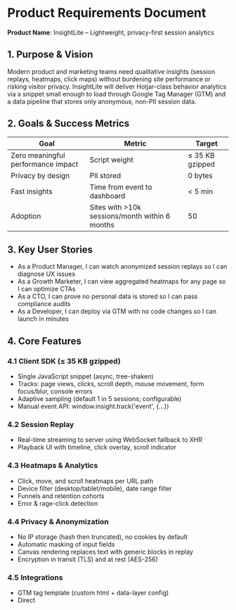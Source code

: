 # Product Requirements Document
**Product Name**: InsightLite – Lightweight, privacy-first session analytics

## 1. Purpose & Vision
Modern product and marketing teams need qualitative insights (session replays, heatmaps, click maps) without burdening site performance or risking visitor privacy. InsightLite will deliver Hotjar-class behavior analytics via a snippet small enough to load through Google Tag Manager (GTM) and a data pipeline that stores only anonymous, non-PII session data.

## 2. Goals & Success Metrics
| Goal | Metric | Target |
|------|--------|--------|
| Zero meaningful performance impact | Script weight | ≤ 35 KB gzipped |
| Privacy by design | PII stored | 0 bytes |
| Fast insights | Time from event to dashboard | < 5 min |
| Adoption | Sites with >10k sessions/month within 6 months | 50 |

## 3. Key User Stories
- As a Product Manager, I can watch anonymized session replays so I can diagnose UX issues
- As a Growth Marketer, I can view aggregated heatmaps for any page so I can optimize CTAs  
- As a CTO, I can prove no personal data is stored so I can pass compliance audits
- As a Developer, I can deploy via GTM with no code changes so I can launch in minutes

## 4. Core Features

### 4.1 Client SDK (≤ 35 KB gzipped)
- Single JavaScript snippet (async, tree-shaken)
- Tracks: page views, clicks, scroll depth, mouse movement, form focus/blur, console errors
- Adaptive sampling (default 1 in 5 sessions; configurable)
- Manual event API: window.insight.track('event', {...})

### 4.2 Session Replay
- Real-time streaming to server using WebSocket fallback to XHR
- Playback UI with timeline, click overlay, scroll indicator

### 4.3 Heatmaps & Analytics
- Click, move, and scroll heatmaps per URL path
- Device filter (desktop/tablet/mobile), date range filter
- Funnels and retention cohorts
- Error & rage-click detection

### 4.4 Privacy & Anonymization
- No IP storage (hash then truncated), no cookies by default
- Automatic masking of input fields
- Canvas rendering replaces text with generic blocks in replay
- Encryption in transit (TLS) and at rest (AES-256)

### 4.5 Integrations
- GTM tag template (custom html + data-layer config)
- Direct <script> embed for non-GTM users
- SPA compatibility via history API hook
- Webhooks & REST API for exporting aggregates

## 5. Technical Architecture
- **Client SDK**: Tiny ES module, event buffer, gzip + binary encoding
- **Edge Ingest**: Cloudflare Workers to accept events
- **Stream Pipeline**: Kafka/Kinesis -> anonymization processor -> S3 + ClickHouse
- **API & Auth**: GraphQL + JWT; rate-limited
- **Dashboard**: React + Tailwind, server-side rendered

## 6. Performance Requirements
- Initial payload ≤ 35 KB gzipped
- < 50 ms blocking time, < 2% CPU on average client device
- Runtime memory ≤ 2 MB
- 99.9% monthly uptime
- Auto-scale to 100k events/sec

## 7. Compliance
- GDPR, CCPA, LGPD compliant
- No PII stored (0 bytes)
- Data residency option (US/EU)
- ISO 27001 SOC2 alignment

## 8. Data Model
bash# Save your PRD as the requirements file
cat > InsightLite-PRD.md << 'EOF'
# Product Requirements Document
**Product Name**: InsightLite – Lightweight, privacy-first session analytics

## 1. Purpose & Vision
Modern product and marketing teams need qualitative insights (session replays, heatmaps, click maps) without burdening site performance or risking visitor privacy. InsightLite will deliver Hotjar-class behavior analytics via a snippet small enough to load through Google Tag Manager (GTM) and a data pipeline that stores only anonymous, non-PII session data.

## 2. Goals & Success Metrics
| Goal | Metric | Target |
|------|--------|--------|
| Zero meaningful performance impact | Script weight | ≤ 35 KB gzipped |
| Privacy by design | PII stored | 0 bytes |
| Fast insights | Time from event to dashboard | < 5 min |
| Adoption | Sites with >10k sessions/month within 6 months | 50 |

## 3. Key User Stories
- As a Product Manager, I can watch anonymized session replays so I can diagnose UX issues
- As a Growth Marketer, I can view aggregated heatmaps for any page so I can optimize CTAs  
- As a CTO, I can prove no personal data is stored so I can pass compliance audits
- As a Developer, I can deploy via GTM with no code changes so I can launch in minutes

## 4. Core Features

### 4.1 Client SDK (≤ 35 KB gzipped)
- Single JavaScript snippet (async, tree-shaken)
- Tracks: page views, clicks, scroll depth, mouse movement, form focus/blur, console errors
- Adaptive sampling (default 1 in 5 sessions; configurable)
- Manual event API: window.insight.track('event', {...})

### 4.2 Session Replay
- Real-time streaming to server using WebSocket fallback to XHR
- Playback UI with timeline, click overlay, scroll indicator

### 4.3 Heatmaps & Analytics
- Click, move, and scroll heatmaps per URL path
- Device filter (desktop/tablet/mobile), date range filter
- Funnels and retention cohorts
- Error & rage-click detection

### 4.4 Privacy & Anonymization
- No IP storage (hash then truncated), no cookies by default
- Automatic masking of input fields
- Canvas rendering replaces text with generic blocks in replay
- Encryption in transit (TLS) and at rest (AES-256)

### 4.5 Integrations
- GTM tag template (custom html + data-layer config)
- Direct <script> embed for non-GTM users
- SPA compatibility via history API hook
- Webhooks & REST API for exporting aggregates

## 5. Technical Architecture
- **Client SDK**: Tiny ES module, event buffer, gzip + binary encoding
- **Edge Ingest**: Cloudflare Workers to accept events
- **Stream Pipeline**: Kafka/Kinesis -> anonymization processor -> S3 + ClickHouse
- **API & Auth**: GraphQL + JWT; rate-limited
- **Dashboard**: React + Tailwind, server-side rendered

## 6. Performance Requirements
- Initial payload ≤ 35 KB gzipped
- < 50 ms blocking time, < 2% CPU on average client device
- Runtime memory ≤ 2 MB
- 99.9% monthly uptime
- Auto-scale to 100k events/sec

## 7. Compliance
- GDPR, CCPA, LGPD compliant
- No PII stored (0 bytes)
- Data residency option (US/EU)
- ISO 27001 SOC2 alignment

## 8. Data Model
session_id  STRING  (UUID v4, no linkage to user ID)
site_id     STRING
ts          TIMESTAMP
event_type  ENUM('page','click','input','scroll','error', ...)
event_blob  JSONB (compressed payload)
bash# Save your PRD as the requirements file
cat > InsightLite-PRD.md << 'EOF'
# Product Requirements Document
**Product Name**: InsightLite – Lightweight, privacy-first session analytics

## 1. Purpose & Vision
Modern product and marketing teams need qualitative insights (session replays, heatmaps, click maps) without burdening site performance or risking visitor privacy. InsightLite will deliver Hotjar-class behavior analytics via a snippet small enough to load through Google Tag Manager (GTM) and a data pipeline that stores only anonymous, non-PII session data.

## 2. Goals & Success Metrics
| Goal | Metric | Target |
|------|--------|--------|
| Zero meaningful performance impact | Script weight | ≤ 35 KB gzipped |
| Privacy by design | PII stored | 0 bytes |
| Fast insights | Time from event to dashboard | < 5 min |
| Adoption | Sites with >10k sessions/month within 6 months | 50 |

## 3. Key User Stories
- As a Product Manager, I can watch anonymized session replays so I can diagnose UX issues
- As a Growth Marketer, I can view aggregated heatmaps for any page so I can optimize CTAs  
- As a CTO, I can prove no personal data is stored so I can pass compliance audits
- As a Developer, I can deploy via GTM with no code changes so I can launch in minutes

## 4. Core Features

### 4.1 Client SDK (≤ 35 KB gzipped)
- Single JavaScript snippet (async, tree-shaken)
- Tracks: page views, clicks, scroll depth, mouse movement, form focus/blur, console errors
- Adaptive sampling (default 1 in 5 sessions; configurable)
- Manual event API: window.insight.track('event', {...})

### 4.2 Session Replay
- Real-time streaming to server using WebSocket fallback to XHR
- Playback UI with timeline, click overlay, scroll indicator

### 4.3 Heatmaps & Analytics
- Click, move, and scroll heatmaps per URL path
- Device filter (desktop/tablet/mobile), date range filter
- Funnels and retention cohorts
- Error & rage-click detection

### 4.4 Privacy & Anonymization
- No IP storage (hash then truncated), no cookies by default
- Automatic masking of input fields
- Canvas rendering replaces text with generic blocks in replay
- Encryption in transit (TLS) and at rest (AES-256)

### 4.5 Integrations
- GTM tag template (custom html + data-layer config)
- Direct <script> embed for non-GTM users
- SPA compatibility via history API hook
- Webhooks & REST API for exporting aggregates

## 5. Technical Architecture
- **Client SDK**: Tiny ES module, event buffer, gzip + binary encoding
- **Edge Ingest**: Cloudflare Workers to accept events
- **Stream Pipeline**: Kafka/Kinesis -> anonymization processor -> S3 + ClickHouse
- **API & Auth**: GraphQL + JWT; rate-limited
- **Dashboard**: React + Tailwind, server-side rendered

## 6. Performance Requirements
- Initial payload ≤ 35 KB gzipped
- < 50 ms blocking time, < 2% CPU on average client device
- Runtime memory ≤ 2 MB
- 99.9% monthly uptime
- Auto-scale to 100k events/sec

## 7. Compliance
- GDPR, CCPA, LGPD compliant
- No PII stored (0 bytes)
- Data residency option (US/EU)
- ISO 27001 SOC2 alignment

## 8. Data Model
session_id  STRING  (UUID v4, no linkage to user ID)
site_id     STRING
ts          TIMESTAMP
event_type  ENUM('page','click','input','scroll','error', ...)
event_blob  JSONB (compressed payload)

## 9. Acceptance Criteria
- Script verified by WebPageTest shows < 50 ms CPU blocking and ≤ 35 KB transfer
- GDPR DPIA passes with no PII stored
- 90% of events visible in dashboard within 5 minutes
- Session replay accuracy ±1 px cursor position on reference browsers

**Owner**: Luke Thompson  
**Last Updated**: June 13 2025
